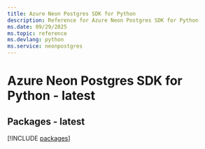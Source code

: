 ```yaml
---
title: Azure Neon Postgres SDK for Python
description: Reference for Azure Neon Postgres SDK for Python
ms.date: 09/29/2025
ms.topic: reference
ms.devlang: python
ms.service: neonpostgres
---
```

# Azure Neon Postgres SDK for Python - latest
## Packages - latest
[!INCLUDE [packages](neon-postgres-index.md)]